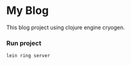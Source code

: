 # My Blog


This blog project using clojure engine cryogen.

### Run project

```
lein ring server
```
